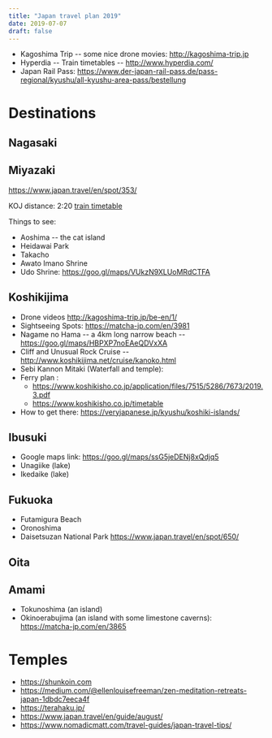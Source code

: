 ```yaml
---
title: "Japan travel plan 2019"
date: 2019-07-07
draft: false
---
```


* Kagoshima Trip -- some nice drone movies: http://kagoshima-trip.jp
* Hyperdia -- Train timetables -- http://www.hyperdia.com/
* Japan Rail Pass: https://www.der-japan-rail-pass.de/pass-regional/kyushu/all-kyushu-area-pass/bestellung

# Destinations

## Nagasaki

## Miyazaki

https://www.japan.travel/en/spot/353/

KOJ distance: 2:20  [train timetable](http://www.hyperdia.com/cgi/en/search.html?dep_node=KAGOSHIMA-CHUO&arv_node=MIYAZAKI&via_node01=&via_node02=&via_node03=&year=2019&month=08&day=12&hour=05&minute=00&search_type=0&search_way=&transtime=undefined&sort=0&max_route=5&faretype=0&ship=off&lmlimit=null&search_target=route&facility=reserved&sum_target=7)

Things to see:

* Aoshima -- the cat island
* Heidawai Park
* Takacho
* Awato Imano Shrine
* Udo Shrine: https://goo.gl/maps/VUkzN9XLUoMRdCTFA

## Koshikijima

* Drone videos http://kagoshima-trip.jp/be-en/1/
* Sightseeing Spots: https://matcha-jp.com/en/3981
* Nagame no Hama -- a 4km long narrow beach -- https://goo.gl/maps/HBPXP7noEAeQDVxXA
* Cliff and Unusual Rock Cruise -- http://www.koshikijima.net/cruise/kanoko.html
* Sebi Kannon Mitaki (Waterfall and temple):
* Ferry plan :
    * https://www.koshikisho.co.jp/application/files/7515/5286/7673/2019.3.pdf
    * https://www.koshikisho.co.jp/timetable
* How to get there: https://veryjapanese.jp/kyushu/koshiki-islands/

## Ibusuki

* Google maps link: https://goo.gl/maps/ssG5jeDENj8xQdjq5
* Unagiike (lake)
* Ikedaike (lake)

## Fukuoka

* Futamigura Beach
* Oronoshima
* Daisetsuzan National Park https://www.japan.travel/en/spot/650/

## Oita

## Amami

* Tokunoshima (an island)
* Okinoerabujima (an island with some limestone caverns): https://matcha-jp.com/en/3865

# Temples 

* https://shunkoin.com
* https://medium.com/@ellenlouisefreeman/zen-meditation-retreats-japan-1dbdc7eeca4f
* https://terahaku.jp/
* https://www.japan.travel/en/guide/august/
* https://www.nomadicmatt.com/travel-guides/japan-travel-tips/


